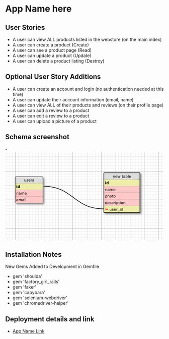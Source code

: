 # App Name here

## User Stories

- A user can view ALL products listed in the webstore (on the main index)
- A user can create a product (Create)
- A user can see a product page (Read)
- A user can update a product (Update)
- A user can delete a product listing (Destroy)

## Optional User Story Additions

- A user can create an account and login (no authentication needed at this time)
- A user can update their account information (email, name)
- A user can view ALL of their products and reviews (on their profile page)
- A user can add a review to a product
- A user can edit a review to a product
- A user can upload a picture of a product

## Schema screenshot

-![Schema](./simple_schema.png)

## Installation Notes

New Gems Added to Development in Gemfile
  - gem 'shoulda'
  - gem 'factory_girl_rails'
  - gem 'faker'
  - gem 'capybara'
  - gem 'selenium-webdriver'
  - gem 'chromedriver-helper'

## Deployment details and link

- [App Name Link](https://max-n-mikes-webshop.herokuapp.com/)

##


